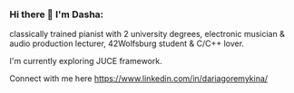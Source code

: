 ### Hi there 👋 I'm Dasha: 
classically trained pianist with 2 university degrees,
electronic musician & audio production lecturer,
42Wolfsburg student & C/C++ lover.

I'm currently exploring JUCE framework.

Connect with me here https://www.linkedin.com/in/dariagoremykina/

<!--
**dashadsh/dashadsh** is a ✨ _special_ ✨ repository because its `README.md` (this file) appears on your GitHub profile.

Here are some ideas to get you started:

- 🔭 I’m currently working on ...
- 🌱 I’m currently learning ...
- 👯 I’m looking to collaborate on ...
- 🤔 I’m looking for help with ...
- 💬 Ask me about ...
- 📫 How to reach me: ...
- 😄 Pronouns: ...
- ⚡ Fun fact: ...
-->
